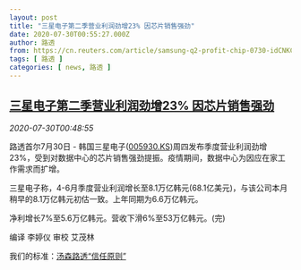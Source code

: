 ```yaml
---
layout: post
title: "三星电子第二季营业利润劲增23% 因芯片销售强劲"
date: 2020-07-30T00:55:27.000Z
author: 路透
from: https://cn.reuters.com/article/samsung-q2-profit-chip-0730-idCNKCS24V03G
tags: [ 路透 ]
categories: [ news, 路透 ]
---
```

<!--1596070527000-->
[三星电子第二季营业利润劲增23% 因芯片销售强劲](https://cn.reuters.com/article/samsung-q2-profit-chip-0730-idCNKCS24V03G)
------

<div>
<div><i>2020-07-30T00:48:55</i></div><div class="StandardArticleBody_body"><p>路透首尔7月30日 - 韩国三星电子(<span id="symbol_005930.KS_0"><a href="//www.reuters.com/companies/005930.KS">005930.KS</a></span>)周四发布季度营业利润劲增23%，受到对数据中心的芯片销售强劲提振。疫情期间，数据中心为因应在家工作需求而扩增。 </p><p>三星电子称，4-6月季度营业利润增长至8.1万亿韩元(68.1亿美元)，与该公司本月稍早的8.1万亿韩元初估一致。上年同期为6.6万亿韩元。 </p><p>净利增长7%至5.6万亿韩元。营收下滑6%至53万亿韩元。(完) </p><div class="Attribution_container"><div class="Attribution_attribution"><p class="Attribution_content">编译 李婷仪 审校 艾茂林 </p></div></div><div class="StandardArticleBody_trustBadgeContainer"><span class="StandardArticleBody_trustBadgeTitle">我们的标准：</span><span class="trustBadgeUrl"><a href="https://www.thomsonreuters.cn/content/dam/openweb/documents/pdf/china/brochures/about-us-1.pdf">汤森路透“信任原则”</a></span></div></div>
</div>
